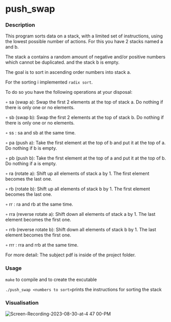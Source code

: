 # push_swap

### Description

This program sorts data on a stack, with a limited set of instructions, using the lowest possible number of actions. 
For this you have 2 stacks named a and b.

The stack a contains a random amount of negative and/or positive numbers which cannot be duplicated.
and the stack b is empty.

The goal is to sort in ascending order numbers into stack a. 

For the sorting i implemented ``radix sort``.

To do so you have the following operations at your disposal:

  ◦ sa (swap a): Swap the first 2 elements at the top of stack a.
  Do nothing if there is only one or no elements.

  ◦ sb (swap b): Swap the first 2 elements at the top of stack b.
  Do nothing if there is only one or no elements.
  
  ◦ ss : sa and sb at the same time.

  ◦ pa (push a): Take the first element at the top of b 
  and put it at the top of a. Do nothing if b is empty.
  
  ◦ pb (push b): Take the first element at the top of a 
  and put it at the top of b. Do nothing if a is empty.
  
  ◦ ra (rotate a): Shift up all elements of stack a by 1.
  The first element becomes the last one.
  
  ◦ rb (rotate b): Shift up all elements of stack b by 1.
  The first element becomes the last one.
  
  ◦ rr : ra and rb at the same time.

  ◦ rra (reverse rotate a): Shift down all elements of stack a by 1.
  The last element becomes the first one.
  
  ◦ rrb (reverse rotate b): Shift down all elements of stack b by 1.
  The last element becomes the first one.
  
  ◦ rrr : rra and rrb at the same time.

  For more detail: The subject pdf is inside of the project folder.

### Usage

``make`` to compile and to create the excutable

``./push_swap <numbers to sort>``prints the instructions for sorting the stack

### Visualisation

![Screen-Recording-2023-08-30-at-4 47 00-PM](https://github.com/mottjes/push_swap/assets/127018222/f0a37407-932d-41e3-b53e-b306974db86b)
